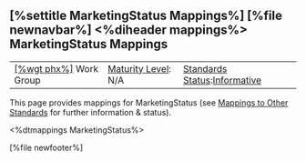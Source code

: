 \[%settitle MarketingStatus Mappings%\]
\[%file newnavbar%\]
&lt;%diheader mappings%&gt;
MarketingStatus Mappings
------------------------

|                                              |                                               |                                                                                        |
|----------------------------------------------|-----------------------------------------------|----------------------------------------------------------------------------------------|
| [\[%wgt phx%\]](%5B%wg%20phx%%5D) Work Group | [Maturity Level](versions.html#maturity): N/A | [Standards Status](versions.html#std-process):[Informative](versions.html#std-process) |

This page provides mappings for MarketingStatus (see [Mappings to Other Standards](mappings.html) for further information & status).

&lt;%dtmappings MarketingStatus%&gt;

\[%file newfooter%\]
